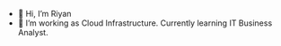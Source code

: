 - 👋 Hi, I’m Riyan 
- 👀 I’m working as Cloud Infrastructure. Currently learning IT Business Analyst.
<!---
- 🌐 or, visit me on www.riyanprasetya.com
its-riyan/its-riyan is a ✨ special ✨ repository because its `README.md` (this file) appears on your GitHub profile.
You can click the Preview link to take a look at your changes.
--->
